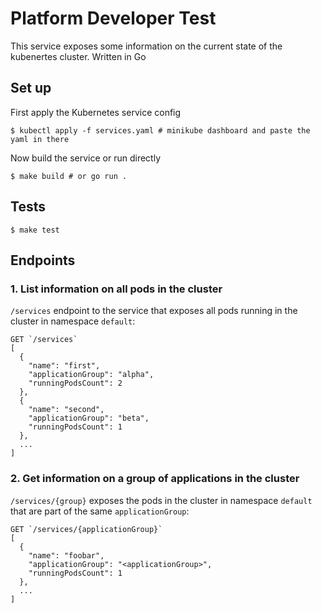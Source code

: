 # Platform Developer Test

This service exposes some information on the current state of the kubenertes cluster. Written in Go

## Set up

First apply the Kubernetes service config

``` shell
$ kubectl apply -f services.yaml # minikube dashboard and paste the yaml in there
```

Now build the service or run directly

``` shell
$ make build # or go run .
```

## Tests

``` shell
$ make test
```

## Endpoints

### 1. List information on all pods in the cluster

`/services` endpoint to the service that exposes all pods running in the cluster in namespace `default`:

```
GET `/services`
[
  {
    "name": "first",
    "applicationGroup": "alpha",
    "runningPodsCount": 2
  },
  {
    "name": "second",
    "applicationGroup": "beta",
    "runningPodsCount": 1
  },
  ...
]
```

### 2. Get information on a group of applications in the cluster

`/services/{group}` exposes the pods in the cluster in namespace `default` that are part of the same `applicationGroup`:

```
GET `/services/{applicationGroup}`
[
  {
    "name": "foobar",
    "applicationGroup": "<applicationGroup>",
    "runningPodsCount": 1
  },
  ...
]
```
